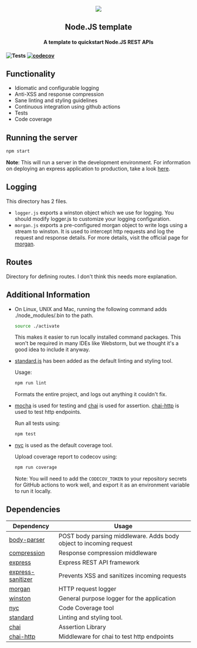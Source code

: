 <p align="center">
	<img src="https://user-images.githubusercontent.com/30529572/72455010-fb38d400-37e7-11ea-9c1e-8cdeb5f5906e.png" />
	<h2 align="center">Node.JS template</h2>
	<h4 align="center">A template to quickstart Node.JS REST APIs<h4>
</p>

![Tests](https://github.com/GDGVIT/node-template/workflows/Tests/badge.svg)
[![codecov](https://codecov.io/gh/GDGVIT/node-template/branch/master/graph/badge.svg)](https://codecov.io/gh/GDGVIT/node-template)

## Functionality

- Idiomatic and configurable logging
- Anti-XSS and response compression
- Sane linting and styling guidelines
- Continuous integration using github actions
- Tests
- Code coverage

## Running the server

```bash
npm start
```

**Note**: This will run a server in the development environment.
For information on deploying an express application to production, take a look [here](https://expressjs.com/en/advanced/best-practice-performance.html).

## Logging

This directory has 2 files.

- `logger.js` exports a winston object which we use for logging. You should modify logger.js to customize your logging configuration.
- `morgan.js` exports a pre-configured morgan object to write logs using a stream to winston. It is used to intercept http requests and log the request and response details.
  For more details, visit the official page for [morgan](https://www.npmjs.com/package/morgan).

## Routes

Directory for defining routes. I don't think this needs more explanation.

## Additional Information

- On Linux, UNIX and Mac, running the following command adds ./node_modules/.bin to the path.

  ```bash
  source ./activate
  ```

  This makes it easier to run locally installed command packages.
  This won't be required in many IDEs like Webstorm, but we thought it's a good idea to include it anyway.

- [standard.js](https://npmjs.com/package/standard) has been added as the default linting and styling tool.

  Usage:

  ```bash
  npm run lint
  ```

  Formats the entire project, and logs out anything it couldn't fix.

- [mocha](https://npmjs.com/package/mocha) is used for testing and [chai](https://npmjs.com/package/chai) is used for assertion.
  [chai-http](https://npmjs.com/package/chai) is used to test http endpoints.

  Run all tests using:

  ```bash
  npm test
  ```

- [nyc](https://npmjs.com/package/nyc) is used as the default coverage tool.

  Upload coverage report to codecov using:

  ```bash
  npm run coverage
  ```
  Note: You will need to add the ```CODECOV_TOKEN``` to your repository secrets for GitHub actions to work well, and export it as an environment variable to run it locally.

## Dependencies

| Dependency                                                       | Usage                                                              |
| ---------------------------------------------------------------- | ------------------------------------------------------------------ |
| [body-parser](https://npm.com/package/body-parser)               | POST body parsing middleware. Adds body object to incoming request |
| [compression](https://npmjs.com/package/compression)             | Response compression middleware                                    |
| [express](https://npmjs.com/package/express)                     | Express REST API framework                                         |
| [express-sanitizer](https://npmjs.com/package/express-sanitizer) | Prevents XSS and sanitizes incoming requests                       |
| [morgan](https://npmjs.com/package/morgan)                       | HTTP request logger                                                |
| [winston](https://npmjs.com/package/winston)                     | General purpose logger for the application                         |
| [nyc](https://npmjs.com/package/nyc)                             | Code Coverage tool                                                 |
| [standard](https://npmjs.com/package/standard)                   | Linting and styling tool.                                          |
| [chai](https://npmjs.com/package/chai)                           | Assertion Library                                                  |
| [chai-http](https://npmjs.com/package/chai-http)                 | Middleware for chai to test http endpoints                         |
